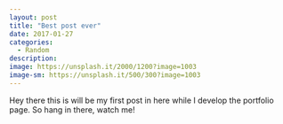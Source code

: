 ```yaml
---
layout: post
title: "Best post ever"
date: 2017-01-27
categories:
  - Random
description:
image: https://unsplash.it/2000/1200?image=1003
image-sm: https://unsplash.it/500/300?image=1003
---
```

Hey there this is will be my first post in here while I develop the portfolio page.
So hang in there, watch me!
